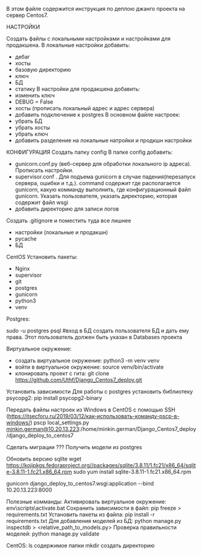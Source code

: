 В этом файле содержится инструкция по деплою джанго проекта на сервер Centos7.


НАСТРОЙКИ

Создать файлы с локальными настройками и настройками для продакшена.
В локальные настройки добавить:
- дебаг
- хосты
- базовую директорию
- ключ
- БД
- статику
В настройки для продакшена добавить:
- изменить ключ
- DEBUG = False
- хосты (прописать локальный адрес и адрес сервера)
- добавить подключение к postgres
В основном файле настроек:
- убрать БД
- убрать хосты
- убрать ключ
- добавить разделение на локальные натройки и продкшн настройки

КОНФИГУРАЦИЯ
Создать папку config
В папкe config добавить:
- gunicorn.conf.py (веб-сервер для обработки локального ip адреса). Прописать настройки.
- supervisor.conf . Для подъема gunicorn в случае падения(перезапуск сервера, ошибки и т.д.). command содержит где располагается gunicorn, какую комманду выполнить, где конфигурационный файл gunicorn. Указать пользователя, указать директорию, которая содержит файл wsgi 
- добавить директорию для записи логов


Создать .gitignore и поместить  туда все лишнее
- настройки (локальные и продакшн)
- pycache
- БД



CentOS
Установить пакеты:
- Nginx
- supervisor
- git
- postgres
- gunicorn
- python3
- venv

Postgres:

sudo -u postgres psql #вход в БД
создать пользователя БД и дать ему права. Этот пользователь должен быть указан в Databases проекта

Виртуальное окружение:
- создать виртуальное окружение: python3 -m venv venv
- войти в виртуальное окружение: source venv/bin/activate
- клонировать проект с гита: git clone https://github.com/Uthf/Django_Centos7_deploy.git

Установить зависимости
Для работы с postgres установить библиотеку psycopg2: pip install psycopg2-binary

Передать файлы настроек из Windows в CentOS с помощью SSH (https://itsecforu.ru/2019/03/12/как-использовать-команду-pscp-в-windows/)
pscp local_settings.py minkin.german@10.20.13.223:/home/minkin.german/Django_Centos7_deploy/django_deploy_to_centos7

Сделать миграции
??? Получить модели из postgres

Обновить версию sqlite
wget https://kojipkgs.fedoraproject.org//packages/sqlite/3.8.11/1.fc21/x86_64/sqlite-3.8.11-1.fc21.x86_64.rpm
sudo yum install sqlite-3.8.11-1.fc21.x86_64.rpm

gunicorn django_deploy_to_centos7.wsgi:application --bind 10.20.13.223:8000



Полезные комманды: 
Активировать виртуальное окружение: env\scripts\activate.bat
Сохранить зависимости в файл: pip freeze > requirements.txt
Установить пакеты из файла: pip install -r requirements.txt
Для добавления моделей из БД: python manage.py inspectdb > <relative_path_to_models.py>
Проверка правильности моделей: python manage.py validate

CentOS:
ls содержимое папки
mkdir создать директорию